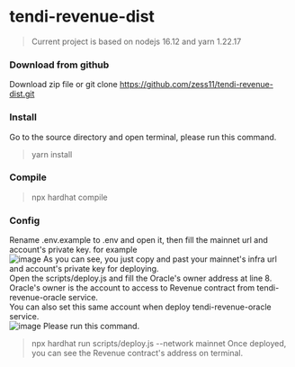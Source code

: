 # tendi-revenue-dist
> Current project is based on nodejs 16.12 and yarn 1.22.17
### Download from github
Download zip file or git clone https://github.com/zess11/tendi-revenue-dist.git<br>
### Install
Go to the source directory and open terminal, please run this command.<br>
> yarn install
### Compile
> npx hardhat compile
### Config
Rename .env.example to .env and open it, then fill the mainnet url and account's private key. for example<br>
![image](https://user-images.githubusercontent.com/82226713/140091960-48f40dde-0207-4506-a7f3-fcda524f5eb9.png)
As you can see, you just copy and past your mainnet's infra url and account's private key for deploying.<br>
Open the scripts/deploy.js and fill the Oracle's owner address at line 8.<br>
Oracle's owner is the account to access to Revenue contract from tendi-revenue-oracle service.<br>
You can also set this same account when deploy tendi-revenue-oracle service.<br>
![image](https://user-images.githubusercontent.com/82226713/140093993-ce83ce5a-8c05-4fac-b9f1-c53bca8b8f43.png)
Please run this command.<br>
> npx hardhat run scripts/deploy.js --network mainnet
Once deployed, you can see the Revenue contract's address on terminal.
